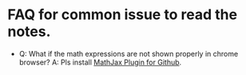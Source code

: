 # FAQ for common issue to read the notes.

- Q: What if the math expressions are not shown properly in chrome browser?
A: Pls install [MathJax Plugin for Github](https://chrome.google.com/webstore/detail/mathjax-plugin-for-github/ioemnmodlmafdkllaclgeombjnmnbima/related?hl=en-US).
